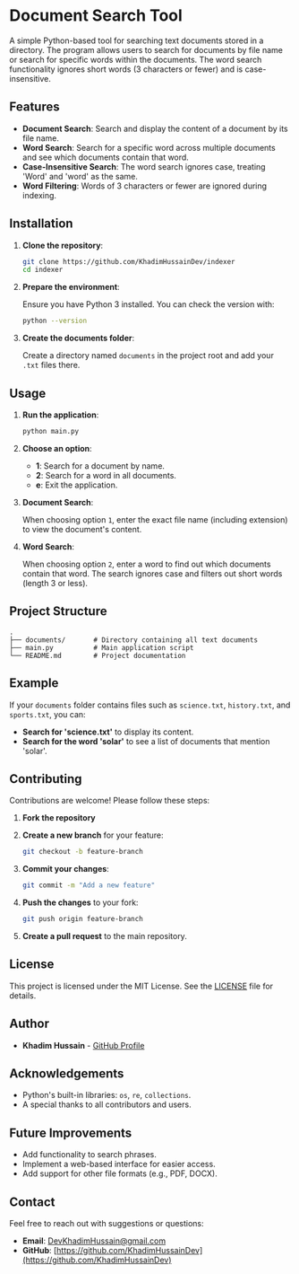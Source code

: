 # Document Search Tool

A simple Python-based tool for searching text documents stored in a directory. The program allows users to search for documents by file name or search for specific words within the documents. The word search functionality ignores short words (3 characters or fewer) and is case-insensitive.

## Features

- **Document Search**: Search and display the content of a document by its file name.
- **Word Search**: Search for a specific word across multiple documents and see which documents contain that word.
- **Case-Insensitive Search**: The word search ignores case, treating 'Word' and 'word' as the same.
- **Word Filtering**: Words of 3 characters or fewer are ignored during indexing.

## Installation

1. **Clone the repository**:

   ```bash
   git clone https://github.com/KhadimHussainDev/indexer
   cd indexer
   ```

2. **Prepare the environment**:

   Ensure you have Python 3 installed. You can check the version with:

   ```bash
   python --version
   ```

3. **Create the documents folder**:

   Create a directory named `documents` in the project root and add your `.txt` files there.

## Usage

1. **Run the application**:

   ```bash
   python main.py
   ```

2. **Choose an option**:

   - **1**: Search for a document by name.
   - **2**: Search for a word in all documents.
   - **e**: Exit the application.

3. **Document Search**:

   When choosing option `1`, enter the exact file name (including extension) to view the document's content.

4. **Word Search**:

   When choosing option `2`, enter a word to find out which documents contain that word. The search ignores case and filters out short words (length 3 or less).

## Project Structure

```
.
├── documents/       # Directory containing all text documents
├── main.py          # Main application script
└── README.md        # Project documentation
```

## Example

If your `documents` folder contains files such as `science.txt`, `history.txt`, and `sports.txt`, you can:

- **Search for 'science.txt'** to display its content.
- **Search for the word 'solar'** to see a list of documents that mention 'solar'.

## Contributing

Contributions are welcome! Please follow these steps:

1. **Fork the repository**
2. **Create a new branch** for your feature:
   
   ```bash
   git checkout -b feature-branch
   ```
3. **Commit your changes**:

   ```bash
   git commit -m "Add a new feature"
   ```
4. **Push the changes** to your fork:

   ```bash
   git push origin feature-branch
   ```
5. **Create a pull request** to the main repository.

## License

This project is licensed under the MIT License. See the [LICENSE](LICENSE) file for details.

## Author

- **Khadim Hussain** - [GitHub Profile](https://github.com/KhadimHussainDev/)

## Acknowledgements

- Python's built-in libraries: `os`, `re`, `collections`.
- A special thanks to all contributors and users.

## Future Improvements

- Add functionality to search phrases.
- Implement a web-based interface for easier access.
- Add support for other file formats (e.g., PDF, DOCX).

## Contact

Feel free to reach out with suggestions or questions:

- **Email**: DevKhadimHussain@gmail.com
- **GitHub**: [https://github.com/KhadimHussainDev](https://github.com/KhadimHussainDev)

